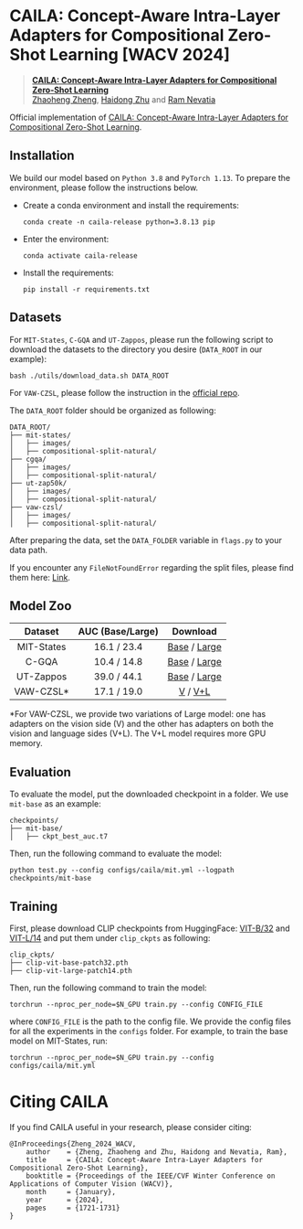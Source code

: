 # CAILA: Concept-Aware Intra-Layer Adapters for Compositional Zero-Shot Learning [WACV 2024]

> [**CAILA: Concept-Aware Intra-Layer Adapters for Compositional Zero-Shot Learning**](https://arxiv.org/abs/2305.16681)<br>
> [Zhaoheng Zheng](https://zhaohengz.github.io/), [Haidong Zhu](https://haidongz.github.io) and [Ram Nevatia](https://sites.usc.edu/iris-cvlab/professor-ram-nevatia/)

Official implementation of [CAILA: Concept-Aware Intra-Layer Adapters for Compositional Zero-Shot Learning](https://arxiv.org/abs/2305.16681).


## Installation
We build our model based on `Python 3.8` and `PyTorch 1.13`. To prepare the environment, please follow the instructions below.

- Create a conda environment and install the requirements:
	```
	conda create -n caila-release python=3.8.13 pip
	```
- Enter the environment:
	```
	conda activate caila-release
	```
- Install the requirements:
	```
	pip install -r requirements.txt
	```
## Datasets
For `MIT-States`, `C-GQA` and `UT-Zappos`, please run the following script to download the datasets to the directory you desire (`DATA_ROOT` in our example):
```
bash ./utils/download_data.sh DATA_ROOT
```
For `VAW-CZSL`, please follow the instruction in the [official repo](https://github.com/nirat1606/OADis).

The `DATA_ROOT` folder should be organized as following:
```
DATA_ROOT/
├── mit-states/
│   ├── images/
│   ├── compositional-split-natural/
├── cgqa/
│   ├── images/
│   ├── compositional-split-natural/
├── ut-zap50k/
│   ├── images/
│   ├── compositional-split-natural/
├── vaw-czsl/
│   ├── images/
│   ├── compositional-split-natural/
```
After preparing the data, set the `DATA_FOLDER` variable in `flags.py` to your data path.

If you encounter any `FileNotFoundError` regarding the split files, please find them here: [Link](https://drive.google.com/file/d/1q7G7yYAvCE9j9fWVGpEwJwtJjOVL97Xf/view?usp=drive_link).
## Model Zoo

| Dataset | AUC (Base/Large) | Download |
| :---: | :---: | :---: |
| MIT-States | 16.1 / 23.4 | [Base](https://drive.google.com/file/d/1RIflA4hrYdJQDvjPvZSNsy_4Mvbv69pX/view?usp=sharing) / [Large](https://drive.google.com/file/d/1k54Ld8P2dEA1iyC6mtU0AUDflE5rEvz4/view?usp=sharing) |
| C-GQA | 10.4 / 14.8 | [Base](https://drive.google.com/file/d/1aV2Pe0CWdx40qGfn7bX3FobPR3M9FZkA/view?usp=sharing) / [Large](https://drive.google.com/file/d/184rCbaymdALvnaU34HfeO5Yaa4ueOOhP/view?usp=sharing) |
| UT-Zappos | 39.0 / 44.1 | [Base](https://drive.google.com/file/d/16xfCBAoKJoBGGyf82ztpJd5riSK1DleJ/view?usp=sharing) / [Large](https://drive.google.com/file/d/1EHp_YVZ1Vl-6xaprfP2uM-1_LLJ5dRp4/view?usp=sharing) |
| VAW-CZSL* |  17.1 / 19.0 | [V](https://drive.google.com/file/d/17ZZvq5AAw6gSk9Dx7GibKwZc0TUSGcn0/view?usp=sharing) / [V+L](https://drive.google.com/file/d/17lrfjcBDVo2xI-gvL2fB6DE89kVzniVK/view?usp=sharing) |

*For VAW-CZSL, we provide two variations of Large model: one has adapters on the vision side (V) and the other has adapters on both the vision and language sides (V+L). The V+L model requires more GPU memory.
## Evaluation
To evaluate the model, put the downloaded checkpoint in a folder. We use `mit-base` as an example:
```
checkpoints/
├── mit-base/
│   ├── ckpt_best_auc.t7
```
Then, run the following command to evaluate the model:
```
python test.py --config configs/caila/mit.yml --logpath checkpoints/mit-base
```

## Training
First, please download CLIP checkpoints from HuggingFace: [VIT-B/32](https://huggingface.co/openai/clip-vit-base-patch32/blob/main/pytorch_model.bin) and [VIT-L/14](https://huggingface.co/openai/clip-vit-large-patch14/blob/main/pytorch_model.bin) and put them under `clip_ckpts` as following:
```
clip_ckpts/
├── clip-vit-base-patch32.pth
├── clip-vit-large-patch14.pth
```
Then, run the following command to train the model:
```
torchrun --nproc_per_node=$N_GPU train.py --config CONFIG_FILE
```
where `CONFIG_FILE` is the path to the config file. We provide the config files for all the experiments in the `configs` folder. For example, to train the base model on MIT-States, run:
```
torchrun --nproc_per_node=$N_GPU train.py --config configs/caila/mit.yml
```

# Citing CAILA
If you find CAILA useful in your research, please consider citing:
```
@InProceedings{Zheng_2024_WACV,
    author    = {Zheng, Zhaoheng and Zhu, Haidong and Nevatia, Ram},
    title     = {CAILA: Concept-Aware Intra-Layer Adapters for Compositional Zero-Shot Learning},
    booktitle = {Proceedings of the IEEE/CVF Winter Conference on Applications of Computer Vision (WACV)},
    month     = {January},
    year      = {2024},
    pages     = {1721-1731}
}
```
